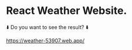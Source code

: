 # React Weather Website.

:arrow_down:  Do you want to see the result?  :arrow_down:

https://weather-53907.web.app/
